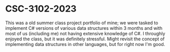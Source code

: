 # CSC-3102-2023

This was a old summer class project portfolio of mine; we were tasked to implement C# versions of various data structures within 3 months and with most of us (including me) not having extensive knowledge of C#.
I throughly enjoyed the class, but it was definitely stressful. Might revisit the concept of implementing data structures in other languages, but for right now I'm good.
